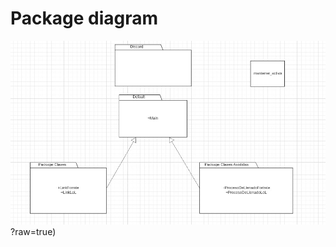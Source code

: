 # Package diagram

![UMLClassDiagram.png](https://github.com/EmaRCB/FastPass/blob/SegundaEntrega/Recursos/PackageDiagram.jpeg)?raw=true)
